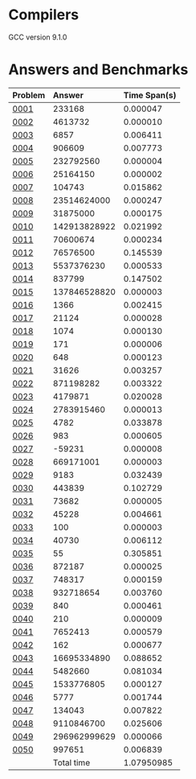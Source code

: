 # Compilers
 
 GCC version 9.1.0
 
# Answers and Benchmarks
|Problem|Answer|Time Span(s)|
|:---|:---|:---|
 | [0001](https://github.com/han190/Project-Euler-with-Modern-Fortran/blob/master/problems/euler_prob_0001.f90) |               233168 |   0.000047 | 
 | [0002](https://github.com/han190/Project-Euler-with-Modern-Fortran/blob/master/problems/euler_prob_0002.f90) |              4613732 |   0.000010 | 
 | [0003](https://github.com/han190/Project-Euler-with-Modern-Fortran/blob/master/problems/euler_prob_0003.f90) |                 6857 |   0.006411 | 
 | [0004](https://github.com/han190/Project-Euler-with-Modern-Fortran/blob/master/problems/euler_prob_0004.f90) |               906609 |   0.007773 | 
 | [0005](https://github.com/han190/Project-Euler-with-Modern-Fortran/blob/master/problems/euler_prob_0005.f90) |            232792560 |   0.000004 | 
 | [0006](https://github.com/han190/Project-Euler-with-Modern-Fortran/blob/master/problems/euler_prob_0006.f90) |             25164150 |   0.000002 | 
 | [0007](https://github.com/han190/Project-Euler-with-Modern-Fortran/blob/master/problems/euler_prob_0007.f90) |               104743 |   0.015862 | 
 | [0008](https://github.com/han190/Project-Euler-with-Modern-Fortran/blob/master/problems/euler_prob_0008.f90) |          23514624000 |   0.000247 | 
 | [0009](https://github.com/han190/Project-Euler-with-Modern-Fortran/blob/master/problems/euler_prob_0009.f90) |             31875000 |   0.000175 | 
 | [0010](https://github.com/han190/Project-Euler-with-Modern-Fortran/blob/master/problems/euler_prob_0010.f90) |         142913828922 |   0.021992 | 
 | [0011](https://github.com/han190/Project-Euler-with-Modern-Fortran/blob/master/problems/euler_prob_0011.f90) |             70600674 |   0.000234 | 
 | [0012](https://github.com/han190/Project-Euler-with-Modern-Fortran/blob/master/problems/euler_prob_0012.f90) |             76576500 |   0.145539 | 
 | [0013](https://github.com/han190/Project-Euler-with-Modern-Fortran/blob/master/problems/euler_prob_0013.f90) |           5537376230 |   0.000533 | 
 | [0014](https://github.com/han190/Project-Euler-with-Modern-Fortran/blob/master/problems/euler_prob_0014.f90) |               837799 |   0.147502 | 
 | [0015](https://github.com/han190/Project-Euler-with-Modern-Fortran/blob/master/problems/euler_prob_0015.f90) |         137846528820 |   0.000003 | 
 | [0016](https://github.com/han190/Project-Euler-with-Modern-Fortran/blob/master/problems/euler_prob_0016.f90) |                 1366 |   0.002415 | 
 | [0017](https://github.com/han190/Project-Euler-with-Modern-Fortran/blob/master/problems/euler_prob_0017.f90) |                21124 |   0.000028 | 
 | [0018](https://github.com/han190/Project-Euler-with-Modern-Fortran/blob/master/problems/euler_prob_0018.f90) |                 1074 |   0.000130 | 
 | [0019](https://github.com/han190/Project-Euler-with-Modern-Fortran/blob/master/problems/euler_prob_0019.f90) |                  171 |   0.000006 | 
 | [0020](https://github.com/han190/Project-Euler-with-Modern-Fortran/blob/master/problems/euler_prob_0020.f90) |                  648 |   0.000123 | 
 | [0021](https://github.com/han190/Project-Euler-with-Modern-Fortran/blob/master/problems/euler_prob_0021.f90) |                31626 |   0.003257 | 
 | [0022](https://github.com/han190/Project-Euler-with-Modern-Fortran/blob/master/problems/euler_prob_0022.f90) |            871198282 |   0.003322 | 
 | [0023](https://github.com/han190/Project-Euler-with-Modern-Fortran/blob/master/problems/euler_prob_0023.f90) |              4179871 |   0.020028 | 
 | [0024](https://github.com/han190/Project-Euler-with-Modern-Fortran/blob/master/problems/euler_prob_0024.f90) |           2783915460 |   0.000013 | 
 | [0025](https://github.com/han190/Project-Euler-with-Modern-Fortran/blob/master/problems/euler_prob_0025.f90) |                 4782 |   0.033878 | 
 | [0026](https://github.com/han190/Project-Euler-with-Modern-Fortran/blob/master/problems/euler_prob_0026.f90) |                  983 |   0.000605 | 
 | [0027](https://github.com/han190/Project-Euler-with-Modern-Fortran/blob/master/problems/euler_prob_0027.f90) |               -59231 |   0.000008 | 
 | [0028](https://github.com/han190/Project-Euler-with-Modern-Fortran/blob/master/problems/euler_prob_0028.f90) |            669171001 |   0.000003 | 
 | [0029](https://github.com/han190/Project-Euler-with-Modern-Fortran/blob/master/problems/euler_prob_0029.f90) |                 9183 |   0.032439 | 
 | [0030](https://github.com/han190/Project-Euler-with-Modern-Fortran/blob/master/problems/euler_prob_0030.f90) |               443839 |   0.102729 | 
 | [0031](https://github.com/han190/Project-Euler-with-Modern-Fortran/blob/master/problems/euler_prob_0031.f90) |                73682 |   0.000005 | 
 | [0032](https://github.com/han190/Project-Euler-with-Modern-Fortran/blob/master/problems/euler_prob_0032.f90) |                45228 |   0.004661 | 
 | [0033](https://github.com/han190/Project-Euler-with-Modern-Fortran/blob/master/problems/euler_prob_0033.f90) |                  100 |   0.000003 | 
 | [0034](https://github.com/han190/Project-Euler-with-Modern-Fortran/blob/master/problems/euler_prob_0034.f90) |                40730 |   0.006112 | 
 | [0035](https://github.com/han190/Project-Euler-with-Modern-Fortran/blob/master/problems/euler_prob_0035.f90) |                   55 |   0.305851 | 
 | [0036](https://github.com/han190/Project-Euler-with-Modern-Fortran/blob/master/problems/euler_prob_0036.f90) |               872187 |   0.000025 | 
 | [0037](https://github.com/han190/Project-Euler-with-Modern-Fortran/blob/master/problems/euler_prob_0037.f90) |               748317 |   0.000159 | 
 | [0038](https://github.com/han190/Project-Euler-with-Modern-Fortran/blob/master/problems/euler_prob_0038.f90) |            932718654 |   0.003760 | 
 | [0039](https://github.com/han190/Project-Euler-with-Modern-Fortran/blob/master/problems/euler_prob_0039.f90) |                  840 |   0.000461 | 
 | [0040](https://github.com/han190/Project-Euler-with-Modern-Fortran/blob/master/problems/euler_prob_0040.f90) |                  210 |   0.000009 | 
 | [0041](https://github.com/han190/Project-Euler-with-Modern-Fortran/blob/master/problems/euler_prob_0041.f90) |              7652413 |   0.000579 | 
 | [0042](https://github.com/han190/Project-Euler-with-Modern-Fortran/blob/master/problems/euler_prob_0042.f90) |                  162 |   0.000677 | 
 | [0043](https://github.com/han190/Project-Euler-with-Modern-Fortran/blob/master/problems/euler_prob_0043.f90) |          16695334890 |   0.088652 | 
 | [0044](https://github.com/han190/Project-Euler-with-Modern-Fortran/blob/master/problems/euler_prob_0044.f90) |              5482660 |   0.081034 | 
 | [0045](https://github.com/han190/Project-Euler-with-Modern-Fortran/blob/master/problems/euler_prob_0045.f90) |           1533776805 |   0.000127 | 
 | [0046](https://github.com/han190/Project-Euler-with-Modern-Fortran/blob/master/problems/euler_prob_0046.f90) |                 5777 |   0.001744 | 
 | [0047](https://github.com/han190/Project-Euler-with-Modern-Fortran/blob/master/problems/euler_prob_0047.f90) |               134043 |   0.007822 | 
 | [0048](https://github.com/han190/Project-Euler-with-Modern-Fortran/blob/master/problems/euler_prob_0048.f90) |           9110846700 |   0.025606 | 
 | [0049](https://github.com/han190/Project-Euler-with-Modern-Fortran/blob/master/problems/euler_prob_0049.f90) |         296962999629 |   0.000066 | 
 | [0050](https://github.com/han190/Project-Euler-with-Modern-Fortran/blob/master/problems/euler_prob_0050.f90) |               997651 |   0.006839 | 
  |  |  Total time  |    1.07950985      | 

